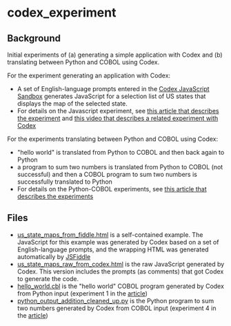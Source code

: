 # codex_experiment

## Background

Initial experiments of (a) generating a simple application with Codex and (b) translating between Python and COBOL using Codex.

For the experiment generating an application with Codex:
- A set of English-language prompts entered in the [Codex JavaScript Sandbox](https://youtu.be/Zm9B-DvwOgw) generates JavaScript for a selection list of US states that displays the map of the selected state.
- For details on the Javascript experiment, see [this article that describes the experiment](https://markryan-69718.medium.com/a-first-taste-of-codex-71385ee8aaa4) and [this video that describes a related experiment with Codex](https://youtu.be/d9sbsSA8xS4)

For the experiments translating between Python and COBOL using Codex:
- "hello world" is translated from Python to COBOL and then back again to Python
- a program to sum two numbers is translated from Python to COBOL (not successful) and then a COBOL program to sum two numbers is successfully translated to Python
- For details on the Python-COBOL experiments, see [this article that describes the experiments](https://markryan-69718.medium.com/back-to-the-future-with-codex-and-cobol-766782f5ae8f)

## Files

- [us_state_maps_from_fiddle.html](https://github.com/ryanmark1867/codex_experiment/blob/main/us_state_maps_from_fiddle.html) is a self-contained example. The JavaScript for this example was generated by Codex based on a set of English-language prompts, and the wrapping HTML was generated automatically by [JSFiddle](https://jsfiddle.net/)
- [us_state_maps_raw_from_codex.html](https://github.com/ryanmark1867/codex_experiment/blob/main/us_state_maps_raw_from_codex.html) is the raw JavaScript generated by Codex. This version includes the prompts (as comments) that got Codex to generate the code.
- [hello_world.cbl](https://github.com/ryanmark1867/codex_experiment/blob/main/hello_world.cbl) is the "hello world" COBOL program generated by Codex from Python input (experiment 1 in the [article](https://markryan-69718.medium.com/back-to-the-future-with-codex-and-cobol-766782f5ae8f))
- [python_output_addition_cleaned_up.py](https://github.com/ryanmark1867/codex_experiment/blob/main/python_output_addition_cleaned_up.py) is the Python program to sum two numbers generated by Codex from COBOL input (experiment 4 in the [article](https://markryan-69718.medium.com/back-to-the-future-with-codex-and-cobol-766782f5ae8f))
